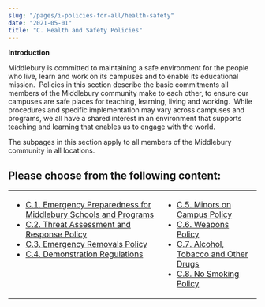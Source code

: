 ```yaml
---
slug: "/pages/i-policies-for-all/health-safety"
date: "2021-05-01"
title: "C. Health and Safety Policies"
---
```


**Introduction**

Middlebury is committed to maintaining a safe environment for the people who live, learn and work on its campuses and to enable its educational mission.  Policies in this section describe the basic commitments all members of the Middlebury community make to each other, to ensure our campuses are safe places for teaching, learning, living and working.  While procedures and specific implementation may vary across campuses and programs, we all have a shared interest in an environment that supports teaching and learning that enables us to engage with the world.

The subpages in this section apply to all members of the Middlebury community in all locations.

## Please choose from the following content:

<table>

<tbody>

<tr valign="top">

<td>

- [C.1\. Emergency Preparedness for Middlebury Schools and Programs](/pages/i-policies-for-all/health-safety/emerg-prepare)
- [C.2\. Threat Assessment and Response Policy](/pages/i-policies-for-all/health-safety/tam-policy)
- [C.3\. Emergency Removals Policy](/pages/i-policies-for-all/health-safety/emerg-removals)
- [C.4\. Demonstration Regulations](/pages/i-policies-for-all/health-safety/demonst-protests)

</td>

<td>

- [C.5\. Minors on Campus Policy](/pages/i-policies-for-all/health-safety/minors-on-campus)
- [C.6\. Weapons Policy](/pages/i-policies-for-all/health-safety/weapons)
- [C.7\. Alcohol, Tobacco and Other Drugs](/pages/i-policies-for-all/health-safety/alcohol-drugs)
- [C.8\. No Smoking Policy](/pages/i-policies-for-all/health-safety/no-smoking)

</td>

</tr>

</tbody>

</table>
